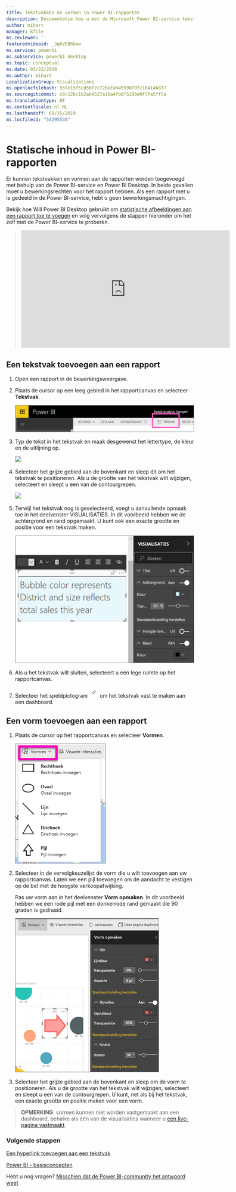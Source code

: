 ```yaml
---
title: Tekstvakken en vormen in Power BI-rapporten
description: Documentatie hoe u met de Microsoft Power BI-service tekstvakken en vormen toevoegt aan en maakt in rapporten.
author: mihart
manager: kfile
ms.reviewer: ''
featuredvideoid: _3q6VEBhGew
ms.service: powerbi
ms.subservice: powerbi-desktop
ms.topic: conceptual
ms.date: 03/22/2018
ms.author: mihart
LocalizationGroup: Visualizations
ms.openlocfilehash: 937e15f5cd56f7c720afa945598f9fc1641468f7
ms.sourcegitcommit: c8c126c1b2ab4527a16a4fb8f5208e0f7fa5ff5a
ms.translationtype: HT
ms.contentlocale: nl-NL
ms.lasthandoff: 01/15/2019
ms.locfileid: "54295530"
---
```

# <a name="static-content-in-power-bi-reports"></a>Statische inhoud in Power BI-rapporten
Er kunnen tekstvakken en vormen aan de rapporten worden toegevoegd met behulp van de Power BI-service en Power BI Desktop. In beide gevallen moet u bewerkingsrechten voor het rapport hebben. Als een rapport met u is gedeeld in de Power BI-service, hebt u geen bewerkingsmachtigingen. 

Bekijk hoe Will Power BI Desktop gebruikt om [statistische afbeeldingen aan een rapport toe te voegen](guided-learning/visualizations.yml?tutorial-step=11) en volg vervolgens de stappen hieronder om het zelf met de Power BI-service te proberen.
> 
> <iframe width="560" height="315" src="https://www.youtube.com/embed/_3q6VEBhGew" frameborder="0" allowfullscreen></iframe>
> 

## <a name="add-a-text-box-to-a-report"></a>Een tekstvak toevoegen aan een rapport
1. Open een rapport in de bewerkingsweergave.

2. Plaats de cursor op een leeg gebied in het rapportcanvas en selecteer **Tekstvak**.
   
   ![](media/power-bi-reports-add-text-and-shapes/pbi_textbox.png)
2. Typ de tekst in het tekstvak en maak desgewenst het lettertype, de kleur en de uitlijning op. 
   
   ![](media/power-bi-reports-add-text-and-shapes/pbi_textbox2new.png)
3. Selecteer het grijze gebied aan de bovenkant en sleep dit om het tekstvak te positioneren. Als u de grootte van het tekstvak wilt wijzigen, selecteert en sleept u een van de contourgrepen. 
   
   ![](media/power-bi-reports-add-text-and-shapes/textboxsmaller.gif)

4. Terwijl het tekstvak nog is geselecteerd, voegt u aanvullende opmaak toe in het deelvenster VISUALISATIES. In dit voorbeeld hebben we de achtergrond en rand opgemaakt. U kunt ook een exacte grootte en positie voor een tekstvak maken.  

   ![](media/power-bi-reports-add-text-and-shapes/power-bi-borders.png)

5. Als u het tekstvak wilt sluiten, selecteert u een lege ruimte op het rapportcanvas. 

5. Selecteer het speldpictogram ![](media/power-bi-reports-add-text-and-shapes/pbi_pintile.png) om het tekstvak vast te maken aan een dashboard. 

## <a name="add-a-shape-to-a-report"></a>Een vorm toevoegen aan een rapport
1. Plaats de cursor op het rapportcanvas en selecteer **Vormen**.
   
   ![](media/power-bi-reports-add-text-and-shapes/power-bi-shapes.png)
2. Selecteer in de vervolgkeuzelijst de vorm die u wilt toevoegen aan uw rapportcanvas. Laten we een pijl toevoegen om de aandacht te vestigen op de bel met de hoogste verkoopafwijking. 
   
   Pas uw vorm aan in het deelvenster **Vorm opmaken**. In dit voorbeeld hebben we een rode pijl met een donkerrode rand gemaakt die 90 graden is gedraaid.
   
   ![](media/power-bi-reports-add-text-and-shapes/power-bi-arrrow.png)
3. Selecteer het grijze gebied aan de bovenkant en sleep om de vorm te positioneren. Als u de grootte van het tekstvak wilt wijzigen, selecteert en sleept u een van de contourgrepen. U kunt, net als bij het tekstvak, een exacte grootte en positie maken voor een vorm.

> **OPMERKING**: vormen kunnen niet worden vastgemaakt aan een dashboard, behalve als één van de visualisaties wanneer u [een live-pagina vastmaakt](service-dashboard-pin-live-tile-from-report.md). 
> 
> 

### <a name="next-steps"></a>Volgende stappen
[Een hyperlink toevoegen aan een tekstvak](service-add-hyperlink-to-text-box.md)

[Power BI - basisconcepten](consumer/end-user-basic-concepts.md)

Hebt u nog vragen? [Misschien dat de Power BI-community het antwoord weet](http://community.powerbi.com/)
